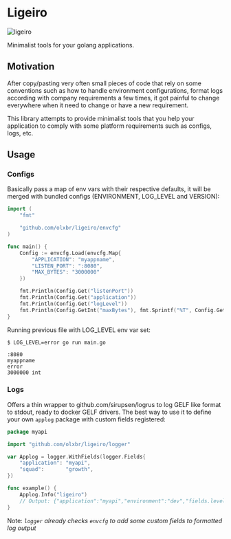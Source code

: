 # Ligeiro

![ligeiro](https://user-images.githubusercontent.com/379894/33691641-4a943e4e-dad0-11e7-846a-540dc7923d86.png)

Minimalist tools for your golang applications.

## Motivation

After copy/pasting very often small pieces of code that rely on some conventions such as how to handle environment configurations, format logs according with company requirements a few times, it got painful to change everywhere when it need to change or have a new requirement.

This library attempts to provide minimalist tools that you help your application to comply with some platform requirements such as configs, logs, etc.

## Usage

### Configs

Basically pass a map of env vars with their respective defaults, it will be merged with bundled
configs (ENVIRONMENT, LOG_LEVEL and VERSION):

```go
import (
	"fmt"

	"github.com/olxbr/ligeiro/envcfg"
)

func main() {
	Config := envcfg.Load(envcfg.Map{
		"APPLICATION": "myappname",
		"LISTEN_PORT": ":8080",
		"MAX_BYTES": "3000000"
	})

	fmt.Println(Config.Get("listenPort"))
	fmt.Println(Config.Get("application"))
	fmt.Println(Config.Get("logLevel"))
	fmt.Println(Config.GetInt("maxBytes"), fmt.Sprintf("%T", Config.GetInt("maxBytes")))
}
```

Running previous file with LOG_LEVEL env var set:

```
$ LOG_LEVEL=error go run main.go

:8080
myappname
error
3000000 int
```

### Logs

Offers a thin wrapper to github.com/sirupsen/logrus to log GELF like format to stdout, ready to docker GELF drivers. The
best way to use it to define your own `applog` package with custom fields registered:

```go
package myapi

import "github.com/olxbr/ligeiro/logger"

var Applog = logger.WithFields(logger.Fields{
	"application": "myapi",
	"squad":       "growth",
})

func example() {
	Applog.Info("ligeiro")
	// Output: {"application":"myapi","environment":"dev","fields.level":6,"full_message":"ligeiro","level":6,"level_name":"info","time":"2017-12-07T17:25:13-02:00","timestamp":1512674713370,"version":"detached"}
}
```

Note: _`logger` already checks `envcfg` to add some custom fields to formatted log output_
